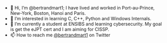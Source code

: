 - 👋 Hi, I’m @bertrandmart1; I have lived and worked in Port-au-Prince, New-York, Boston, Hanoi and Paris.
- 👀 I’m interested in learning C, C++, Python and Windows Internals. 
- 🌱 I’m currently a student at ENSIBS and learning cybersecurity. My goal is get the eJPT cert and I am aiming for CISSP.
- 📫 How to reach me [@bertrandmart1](https://twitter.com/bertrandmart1) on Twitter

<!---
bertrandmart1/bertrandmart1 is a ✨ special ✨ repository because its `README.md` (this file) appears on your GitHub profile.
You can click the Preview link to take a look at your changes.
--->
